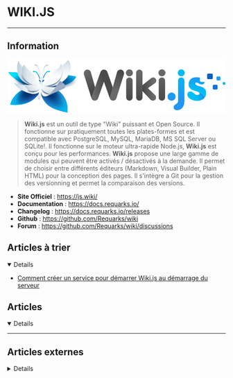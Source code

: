 # WIKI.JS
---

## <i class="fa-solid fa-hashtag"></i> Information

![Logo](../../_media/apps/wikijs/wikijs_logo.svg ':size=250 :no-zoom')


> <i class="fa-solid fa-quote-left"></i> **Wiki.js** est un outil de type "Wiki" puissant et Open Source.
Il fonctionne sur pratiquement toutes les plates-formes et est compatible avec PostgreSQL, MySQL, MariaDB, MS SQL Server ou SQLite!. Il fonctionne sur le moteur ultra-rapide Node.js, **Wiki.js** est conçu pour les performances. **Wiki.js** propose une large gamme de modules qui peuvent être activés / désactivés à la demande. Il permet de choisir entre différents éditeurs (Markdown, Visual Builder, Plain HTML) pour la conception des pages. Il s'intègre a Git pour la gestion des versionning et permet la comparaison des versions. <i class="fa-solid fa-quote-left fa-rotate-180"></i>


- <i class="fa-solid fa-globe"></i> **Site Officiel** : https://js.wiki/
- <i class="fa-solid fa-book"></i> **Documentation** : https://docs.requarks.io/
- <i class="fa-solid fa-file-circle-question"></i> **Changelog** : https://docs.requarks.io/releases
- <i class="fa-brands fa-github"></i> **Github** : https://github.com/Requarks/wiki
- <i class="fas fa-comments"></i> **Forum** : https://github.com/Requarks/wiki/discussions

## <i class="fa-solid fa-glasses"></i> Articles à trier

<details open>

- [Comment créer un service pour démarrer Wiki.js au démarrage du serveur](/atrier/apps/wikijs_001.md)

</details>

## <i class="fa-regular fa-newspaper"></i> Articles

<details open>

</details>

---

## <i class="fa-solid fa-glasses"></i> Articles externes

<details>

- [How To Install Wiki.js on CentOS 8](https://computingforgeeks.com/how-to-install-wiki-js-on-centos-8/)
- [How to Install Wikijs on Rocky Linux](https://www.howtoforge.com/how-to-install-wikijs-on-rocky-linux/)

</details>
